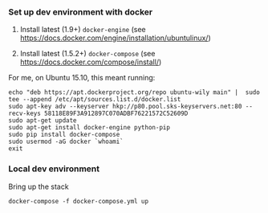### Set up dev environment with docker

1. Install latest (1.9+) `docker-engine` (see
https://docs.docker.com/engine/installation/ubuntulinux/)

2. Install latest (1.5.2+) `docker-compose` (see
https://docs.docker.com/compose/install/)

For me, on Ubuntu 15.10, this meant running:

```
echo "deb https://apt.dockerproject.org/repo ubuntu-wily main" |  sudo tee --append /etc/apt/sources.list.d/docker.list
sudo apt-key adv --keyserver hkp://p80.pool.sks-keyservers.net:80 --recv-keys 58118E89F3A912897C070ADBF76221572C52609D
sudo apt-get update
sudo apt-get install docker-engine python-pip
sudo pip install docker-compose
sudo usermod -aG docker `whoami`
exit
```

### Local dev environment

Bring up the stack

```
docker-compose -f docker-compose.yml up
```
